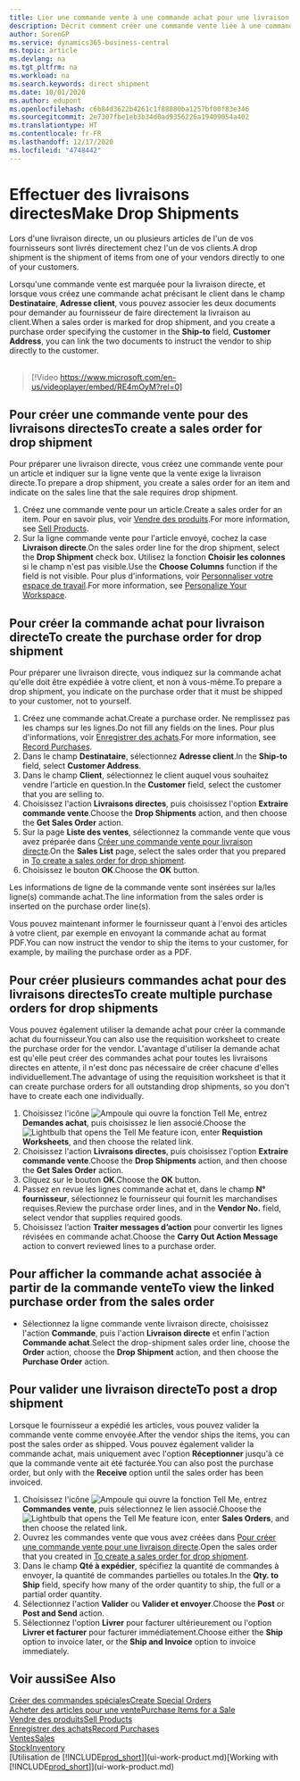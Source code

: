 ```yaml
---
title: Lier une commande vente à une commande achat pour une livraison directe | Microsoft Docs
description: Décrit comment créer une commande vente liée à une commande achat pour permettre la livraison directe du fournisseur au client.
author: SorenGP
ms.service: dynamics365-business-central
ms.topic: article
ms.devlang: na
ms.tgt_pltfrm: na
ms.workload: na
ms.search.keywords: direct shipment
ms.date: 10/01/2020
ms.author: edupont
ms.openlocfilehash: c6b84d3622b4261c1f88880ba1257bf00f83e346
ms.sourcegitcommit: 2e7307fbe1eb3b34d0ad9356226a19409054a402
ms.translationtype: HT
ms.contentlocale: fr-FR
ms.lasthandoff: 12/17/2020
ms.locfileid: "4748442"
---
```

# <a name="make-drop-shipments"></a><span data-ttu-id="ad4b5-103">Effectuer des livraisons directes</span><span class="sxs-lookup"><span data-stu-id="ad4b5-103">Make Drop Shipments</span></span>

<span data-ttu-id="ad4b5-104">Lors d'une livraison directe, un ou plusieurs articles de l'un de vos fournisseurs sont livrés directement chez l'un de vos clients.</span><span class="sxs-lookup"><span data-stu-id="ad4b5-104">A drop shipment is the shipment of items from one of your vendors directly to one of your customers.</span></span>

<span data-ttu-id="ad4b5-105">Lorsqu'une commande vente est marquée pour la livraison directe, et lorsque vous créez une commande achat précisant le client dans le champ **Destinataire**, **Adresse client**, vous pouvez associer les deux documents pour demander au fournisseur de faire directement la livraison au client.</span><span class="sxs-lookup"><span data-stu-id="ad4b5-105">When a sales order is marked for drop shipment, and you create a purchase order specifying the customer in the **Ship-to** field, **Customer Address**, you can link the two documents to instruct the vendor to ship directly to the customer.</span></span>
<br><br>  
  
> [!Video https://www.microsoft.com/en-us/videoplayer/embed/RE4mOyM?rel=0]

## <a name="to-create-a-sales-order-for-drop-shipment"></a><span data-ttu-id="ad4b5-106">Pour créer une commande vente pour des livraisons directes</span><span class="sxs-lookup"><span data-stu-id="ad4b5-106">To create a sales order for drop shipment</span></span>

<span data-ttu-id="ad4b5-107">Pour préparer une livraison directe, vous créez une commande vente pour un article et indiquer sur la ligne vente que la vente exige la livraison directe.</span><span class="sxs-lookup"><span data-stu-id="ad4b5-107">To prepare a drop shipment, you create a sales order for an item and indicate on the sales line that the sale requires drop shipment.</span></span>

1. <span data-ttu-id="ad4b5-108">Créez une commande vente pour un article.</span><span class="sxs-lookup"><span data-stu-id="ad4b5-108">Create a sales order for an item.</span></span> <span data-ttu-id="ad4b5-109">Pour en savoir plus, voir [Vendre des produits](sales-how-sell-products.md).</span><span class="sxs-lookup"><span data-stu-id="ad4b5-109">For more information, see [Sell Products](sales-how-sell-products.md).</span></span>
2. <span data-ttu-id="ad4b5-110">Sur la ligne commande vente pour l'article envoyé, cochez la case **Livraison directe**.</span><span class="sxs-lookup"><span data-stu-id="ad4b5-110">On the sales order line for the drop shipment, select the **Drop Shipment** check box.</span></span> <span data-ttu-id="ad4b5-111">Utilisez la fonction **Choisir les colonnes** si le champ n'est pas visible.</span><span class="sxs-lookup"><span data-stu-id="ad4b5-111">Use the **Choose Columns** function if the field is not visible.</span></span> <span data-ttu-id="ad4b5-112">Pour plus d'informations, voir [Personnaliser votre espace de travail](ui-personalization-user.md).</span><span class="sxs-lookup"><span data-stu-id="ad4b5-112">For more information, see [Personalize Your Workspace](ui-personalization-user.md).</span></span>

## <a name="to-create-the-purchase-order-for-drop-shipment"></a><span data-ttu-id="ad4b5-113">Pour créer la commande achat pour livraison directe</span><span class="sxs-lookup"><span data-stu-id="ad4b5-113">To create the purchase order for drop shipment</span></span>

<span data-ttu-id="ad4b5-114">Pour préparer une livraison directe, vous indiquez sur la commande achat qu'elle doit être expédiée à votre client, et non à vous-même.</span><span class="sxs-lookup"><span data-stu-id="ad4b5-114">To prepare a drop shipment, you indicate on the purchase order that it must be shipped to your customer, not to yourself.</span></span>

1. <span data-ttu-id="ad4b5-115">Créez une commande achat.</span><span class="sxs-lookup"><span data-stu-id="ad4b5-115">Create a purchase order.</span></span> <span data-ttu-id="ad4b5-116">Ne remplissez pas les champs sur les lignes.</span><span class="sxs-lookup"><span data-stu-id="ad4b5-116">Do not fill any fields on the lines.</span></span> <span data-ttu-id="ad4b5-117">Pour plus d'informations, voir [Enregistrer des achats](purchasing-how-record-purchases.md).</span><span class="sxs-lookup"><span data-stu-id="ad4b5-117">For more information, see [Record Purchases](purchasing-how-record-purchases.md).</span></span>
2. <span data-ttu-id="ad4b5-118">Dans le champ **Destinataire**, sélectionnez **Adresse client**.</span><span class="sxs-lookup"><span data-stu-id="ad4b5-118">In the **Ship-to** field, select **Customer Address**.</span></span>
3. <span data-ttu-id="ad4b5-119">Dans le champ **Client**, sélectionnez le client auquel vous souhaitez vendre l'article en question.</span><span class="sxs-lookup"><span data-stu-id="ad4b5-119">In the **Customer** field, select the customer that you are selling to.</span></span>
4. <span data-ttu-id="ad4b5-120">Choisissez l'action **Livraisons directes**, puis choisissez l'option **Extraire commande vente**.</span><span class="sxs-lookup"><span data-stu-id="ad4b5-120">Choose the **Drop Shipments** action, and then choose the **Get Sales Order** action.</span></span>
5. <span data-ttu-id="ad4b5-121">Sur la page **Liste des ventes**, sélectionnez la commande vente que vous avez préparée dans [Créer une commande vente pour livraison directe](sales-how-drop-shipment.md#to-create-a-sales-order-for-drop-shipment).</span><span class="sxs-lookup"><span data-stu-id="ad4b5-121">On the **Sales List** page, select the sales order that you prepared in [To create a sales order for drop shipment](sales-how-drop-shipment.md#to-create-a-sales-order-for-drop-shipment).</span></span>
6. <span data-ttu-id="ad4b5-122">Choisissez le bouton **OK**.</span><span class="sxs-lookup"><span data-stu-id="ad4b5-122">Choose the **OK** button.</span></span>

<span data-ttu-id="ad4b5-123">Les informations de ligne de la commande vente sont insérées sur la/les ligne(s) commande achat.</span><span class="sxs-lookup"><span data-stu-id="ad4b5-123">The line information from the sales order is inserted on the purchase order line(s).</span></span>

<span data-ttu-id="ad4b5-124">Vous pouvez maintenant informer le fournisseur quant à l'envoi des articles à votre client, par exemple en envoyant la commande achat au format PDF.</span><span class="sxs-lookup"><span data-stu-id="ad4b5-124">You can now instruct the vendor to ship the items to your customer, for example, by mailing the purchase order as a PDF.</span></span>     

## <a name="to-create-multiple-purchase-orders-for-drop-shipments"></a><span data-ttu-id="ad4b5-125">Pour créer plusieurs commandes achat pour des livraisons directes</span><span class="sxs-lookup"><span data-stu-id="ad4b5-125">To create multiple purchase orders for drop shipments</span></span>

<span data-ttu-id="ad4b5-126">Vous pouvez également utiliser la demande achat pour créer la commande achat du fournisseur.</span><span class="sxs-lookup"><span data-stu-id="ad4b5-126">You can also use the requisition worksheet to create the purchase order for the vendor.</span></span> <span data-ttu-id="ad4b5-127">L'avantage d'utiliser la demande achat est qu'elle peut créer des commandes achat pour toutes les livraisons directes en attente, il n'est donc pas nécessaire de créer chacune d'elles individuellement.</span><span class="sxs-lookup"><span data-stu-id="ad4b5-127">The advantage of using the requisition worksheet is that it can create purchase orders for all outstanding drop shipments, so you don't have to create each one individually.</span></span>

1. <span data-ttu-id="ad4b5-128">Choisissez l'icône ![Ampoule qui ouvre la fonction Tell Me](media/ui-search/search_small.png "Dites-moi ce que vous voulez faire"), entrez **Demandes achat**, puis choisissez le lien associé.</span><span class="sxs-lookup"><span data-stu-id="ad4b5-128">Choose the ![Lightbulb that opens the Tell Me feature](media/ui-search/search_small.png "Tell me what you want to do") icon, enter **Requistion Worksheets**, and then choose the related link.</span></span>
2. <span data-ttu-id="ad4b5-129">Choisissez l'action **Livraisons directes**, puis choisissez l'option **Extraire commande vente**.</span><span class="sxs-lookup"><span data-stu-id="ad4b5-129">Choose the **Drop Shipments** action, and then choose the **Get Sales Order** action.</span></span>
3. <span data-ttu-id="ad4b5-130">Cliquez sur le bouton **OK**.</span><span class="sxs-lookup"><span data-stu-id="ad4b5-130">Choose the **OK** button.</span></span>
4. <span data-ttu-id="ad4b5-131">Passez en revue les lignes commande achat et, dans le champ **N° fournisseur**, sélectionnez le fournisseur qui fournit les marchandises requises.</span><span class="sxs-lookup"><span data-stu-id="ad4b5-131">Review the purchase order lines, and in the **Vendor No.** field, select vendor that supplies required goods.</span></span> 
5. <span data-ttu-id="ad4b5-132">Choisissez l’action **Traiter messages d’action** pour convertir les lignes révisées en commande achat.</span><span class="sxs-lookup"><span data-stu-id="ad4b5-132">Choose the **Carry Out Action Message** action to convert reviewed lines to a purchase order.</span></span>

## <a name="to-view-the-linked-purchase-order-from-the-sales-order"></a><span data-ttu-id="ad4b5-133">Pour afficher la commande achat associée à partir de la commande vente</span><span class="sxs-lookup"><span data-stu-id="ad4b5-133">To view the linked purchase order from the sales order</span></span>

* <span data-ttu-id="ad4b5-134">Sélectionnez la ligne commande vente livraison directe, choisissez l'action **Commande**, puis l'action **Livraison directe** et enfin l'action **Commande achat**.</span><span class="sxs-lookup"><span data-stu-id="ad4b5-134">Select the drop-shipment sales order line, choose the **Order** action, choose the **Drop Shipment** action, and then choose the **Purchase Order** action.</span></span>

## <a name="to-post-a-drop-shipment"></a><span data-ttu-id="ad4b5-135">Pour valider une livraison directe</span><span class="sxs-lookup"><span data-stu-id="ad4b5-135">To post a drop shipment</span></span>

<span data-ttu-id="ad4b5-136">Lorsque le fournisseur a expédié les articles, vous pouvez valider la commande vente comme envoyée.</span><span class="sxs-lookup"><span data-stu-id="ad4b5-136">After the vendor ships the items, you can post the sales order as shipped.</span></span> <span data-ttu-id="ad4b5-137">Vous pouvez également valider la commande achat, mais uniquement avec l'option **Réceptionner** jusqu'à ce que la commande vente ait été facturée.</span><span class="sxs-lookup"><span data-stu-id="ad4b5-137">You can also post the purchase order, but only with the **Receive** option until the sales order has been invoiced.</span></span>

1. <span data-ttu-id="ad4b5-138">Choisissez l'icône ![Ampoule qui ouvre la fonction Tell Me](media/ui-search/search_small.png "Dites-moi ce que vous voulez faire"), entrez **Commandes vente**, puis sélectionnez le lien associé.</span><span class="sxs-lookup"><span data-stu-id="ad4b5-138">Choose the ![Lightbulb that opens the Tell Me feature](media/ui-search/search_small.png "Tell me what you want to do") icon, enter **Sales Orders**, and then choose the related link.</span></span>
2. <span data-ttu-id="ad4b5-139">Ouvrez les commandes vente que vous avez créées dans [Pour créer une commande vente pour une livraison directe](#to-create-a-sales-order-for-drop-shipment).</span><span class="sxs-lookup"><span data-stu-id="ad4b5-139">Open the sales order that you created in [To create a sales order for drop shipment](#to-create-a-sales-order-for-drop-shipment).</span></span>
3. <span data-ttu-id="ad4b5-140">Dans le champ **Qté à expédier**, spécifiez la quantité de commandes à envoyer, la quantité de commandes partielles ou totales.</span><span class="sxs-lookup"><span data-stu-id="ad4b5-140">In the **Qty. to Ship** field, specify how many of the order quantity to ship, the full or a partial order quantity.</span></span>
4. <span data-ttu-id="ad4b5-141">Sélectionnez l'action **Valider** ou **Valider et envoyer**.</span><span class="sxs-lookup"><span data-stu-id="ad4b5-141">Choose the **Post** or **Post and Send** action.</span></span>
5. <span data-ttu-id="ad4b5-142">Sélectionnez l'option **Livrer** pour facturer ultérieurement ou l'option **Livrer et facturer** pour facturer immédiatement.</span><span class="sxs-lookup"><span data-stu-id="ad4b5-142">Choose either the **Ship** option to invoice later, or the **Ship and Invoice** option to invoice immediately.</span></span>

## <a name="see-also"></a><span data-ttu-id="ad4b5-143">Voir aussi</span><span class="sxs-lookup"><span data-stu-id="ad4b5-143">See Also</span></span>

[<span data-ttu-id="ad4b5-144">Créer des commandes spéciales</span><span class="sxs-lookup"><span data-stu-id="ad4b5-144">Create Special Orders</span></span>](sales-how-to-create-special-orders.md)  
[<span data-ttu-id="ad4b5-145">Acheter des articles pour une vente</span><span class="sxs-lookup"><span data-stu-id="ad4b5-145">Purchase Items for a Sale</span></span>](purchasing-how-purchase-products-sale.md)  
[<span data-ttu-id="ad4b5-146">Vendre des produits</span><span class="sxs-lookup"><span data-stu-id="ad4b5-146">Sell Products</span></span>](sales-how-sell-products.md)  
[<span data-ttu-id="ad4b5-147">Enregistrer des achats</span><span class="sxs-lookup"><span data-stu-id="ad4b5-147">Record Purchases</span></span>](purchasing-how-record-purchases.md)  
[<span data-ttu-id="ad4b5-148">Ventes</span><span class="sxs-lookup"><span data-stu-id="ad4b5-148">Sales</span></span>](sales-manage-sales.md)  
[<span data-ttu-id="ad4b5-149">Stock</span><span class="sxs-lookup"><span data-stu-id="ad4b5-149">Inventory</span></span>](inventory-manage-inventory.md)  
<span data-ttu-id="ad4b5-150">[Utilisation de [!INCLUDE[prod_short](includes/prod_short.md)]](ui-work-product.md)</span><span class="sxs-lookup"><span data-stu-id="ad4b5-150">[Working with [!INCLUDE[prod_short](includes/prod_short.md)]](ui-work-product.md)</span></span>
